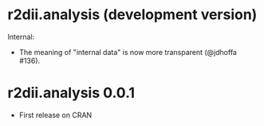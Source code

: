 # r2dii.analysis (development version)

Internal:

* The meaning of "internal data" is now more transparent (@jdhoffa #136).

# r2dii.analysis 0.0.1

* First release on CRAN
